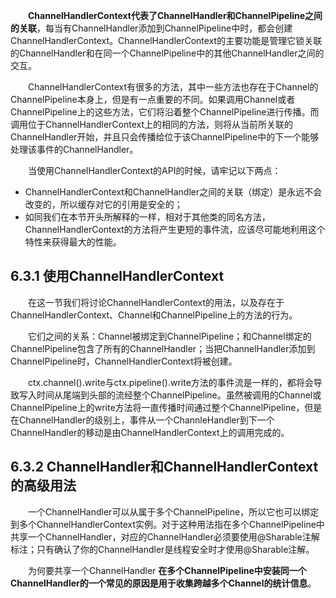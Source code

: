 &emsp;&emsp;**ChannelHandlerContext代表了ChannelHandler和ChannelPipeline之间的关联**，每当有ChannelHandler添加到ChannelPipeline中时，都会创建ChannelHandlerContext。ChannelHandlerContext的主要功能是管理它锁关联的ChannelHandler和在同一个ChannelPipeline中的其他ChannelHandler之间的交互。

&emsp;&emsp;ChannelHandlerContext有很多的方法，其中一些方法也存在于Channel的ChannelPipeline本身上，但是有一点重要的不同。如果调用Channel或者ChannelPipeline上的这些方法，它们将沿着整个ChannelPipeline进行传播。而调用位于ChannelHandlerContext上的相同的方法，则将从当前所关联的ChannelHandler开始，并且只会传播给位于该ChannelPipeline中的下一个能够处理该事件的ChannelHandler。

&emsp;&emsp;当使用ChannelHandlerContext的API的时候，请牢记以下两点：

- ChannelHandlerContext和ChannelHandler之间的关联（绑定）是永远不会改变的，所以缓存对它的引用是安全的；
- 如同我们在本节开头所解释的一样，相对于其他类的同名方法，ChannelHandlerContext的方法将产生更短的事件流，应该尽可能地利用这个特性来获得最大的性能。

## 6.3.1 使用ChannelHandlerContext

&emsp;&emsp;在这一节我们将讨论ChannelHandlerContext的用法，以及存在于ChannelHandlerContext、Channel和ChannelPipeline上的方法的行为。

&emsp;&emsp;它们之间的关系：Channel被绑定到ChannelPipeline；和Channel绑定的ChannelPipeline包含了所有的ChannelHandler；当把ChannelHandler添加到ChannelPipeline时，ChannelHandlerContext将被创建。

&emsp;&emsp;ctx.channel().write与ctx.pipeline().write方法的事件流是一样的，都将会导致写入时间从尾端到头部的流经整个ChannelPipeline。虽然被调用的Channel或ChannelPipeline上的write方法将一直传播时间通过整个ChannelPipeline，但是在ChannelHandler的级别上，事件从一个ChannleHandler到下一个ChannelHandler的移动是由ChannelHandlerContext上的调用完成的。

## 6.3.2 ChannelHandler和ChannelHandlerContext的高级用法

&emsp;&emsp;一个ChannelHandler可以从属于多个ChannelPipeline，所以它也可以绑定到多个ChannelHandlerContext实例。对于这种用法指在多个ChannelPipeline中共享一个ChannelHandler，对应的ChannelHandler必须要使用@Sharable注解标注；只有确认了你的ChannelHandler是线程安全时才使用@Sharable注解。

&emsp;&emsp;为何要共享一个ChannelHandler **在多个ChannelPipeline中安装同一个ChannelHandler的一个常见的原因是用于收集跨越多个Channel的统计信息**。